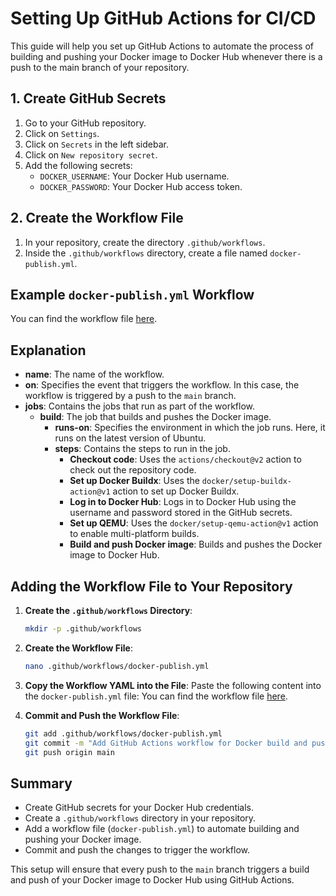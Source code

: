# Setting Up GitHub Actions for CI/CD

This guide will help you set up GitHub Actions to automate the process of building and pushing your Docker image to Docker Hub whenever there is a push to the main branch of your repository.

## 1. Create GitHub Secrets

1. Go to your GitHub repository.
2. Click on `Settings`.
3. Click on `Secrets` in the left sidebar.
4. Click on `New repository secret`.
5. Add the following secrets:
   - `DOCKER_USERNAME`: Your Docker Hub username.
   - `DOCKER_PASSWORD`: Your Docker Hub access token.

## 2. Create the Workflow File

1. In your repository, create the directory `.github/workflows`.
2. Inside the `.github/workflows` directory, create a file named `docker-publish.yml`.

## Example `docker-publish.yml` Workflow

You can find the workflow file [here](../.github/workflows/docker-publish.yml).

## Explanation

- **name**: The name of the workflow.
- **on**: Specifies the event that triggers the workflow. In this case, the workflow is triggered by a push to the `main` branch.
- **jobs**: Contains the jobs that run as part of the workflow.
  - **build**: The job that builds and pushes the Docker image.
    - **runs-on**: Specifies the environment in which the job runs. Here, it runs on the latest version of Ubuntu.
    - **steps**: Contains the steps to run in the job.
      - **Checkout code**: Uses the `actions/checkout@v2` action to check out the repository code.
      - **Set up Docker Buildx**: Uses the `docker/setup-buildx-action@v1` action to set up Docker Buildx.
      - **Log in to Docker Hub**: Logs in to Docker Hub using the username and password stored in the GitHub secrets.
      - **Set up QEMU**: Uses the `docker/setup-qemu-action@v1` action to enable multi-platform builds.
      - **Build and push Docker image**: Builds and pushes the Docker image to Docker Hub.

## Adding the Workflow File to Your Repository

1. **Create the `.github/workflows` Directory**:

   ```sh
   mkdir -p .github/workflows
   ```

2. **Create the Workflow File**:

   ```sh
   nano .github/workflows/docker-publish.yml
   ```

3. **Copy the Workflow YAML into the File**:
   Paste the following content into the `docker-publish.yml` file:
   You can find the workflow file [here](../.github/workflows/docker-publish.yml).

4. **Commit and Push the Workflow File**:
   ```sh
   git add .github/workflows/docker-publish.yml
   git commit -m "Add GitHub Actions workflow for Docker build and push"
   git push origin main
   ```

## Summary

- Create GitHub secrets for your Docker Hub credentials.
- Create a `.github/workflows` directory in your repository.
- Add a workflow file (`docker-publish.yml`) to automate building and pushing your Docker image.
- Commit and push the changes to trigger the workflow.

This setup will ensure that every push to the `main` branch triggers a build and push of your Docker image to Docker Hub using GitHub Actions.
